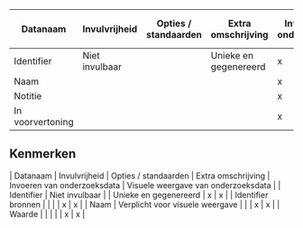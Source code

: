 | Datanaam         | Invulvrijheid | Opties / standaarden | Extra omschrijving | Invoeren van onderzoeksdata | Visuele weergave van onderzoeksdata |
|------------------|---------------|----------------------|--------------------|-----------------------------|-------------------------------------|
| Identifier               | Niet invulbaar                                         |                      | Unieke en gegenereerd | x                           | x                                   |
| Naam             |               |                      |                    | x                           | x                                   |
| Notitie          |               |                      |                    | x                           | (uitgesloten)                       |
| In voorvertoning |               |                      |                    | x                           | (uitgesloten)                       |

## Kenmerken

| Datanaam         | Invulvrijheid | Opties / standaarden | Extra omschrijving | Invoeren van onderzoeksdata | Visuele weergave van onderzoeksdata |
| Identifier       | Niet invulbaar |                     | Unieke en gegenereerd | x                           | x                                   |
| Identifier bronnen |             |                      |                       | x                           | x                                   |
| Naam | Verplicht voor visuele weergave |                      |                       | x                           | x                                   |
| Waarde |          |                |                          |                        | x                     | x                            |